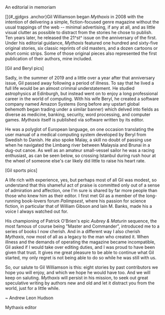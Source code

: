An editorial in memoriam

[]{#_gjdgxs .anchor}Gil Williamson began *Mythaxis* in 2008 with the
intention of delivering a simple, fiction-focused genre magazine without
the usual trappings of the web -- minimal advertising, if any at all,
and as little visual clutter as possible to distract from the stories he
chose to publish. Ten years later, he released the 21^st^ issue on the
anniversary of the first. Under his editorial guidance, *Mythaxis*
featured one hundred and sixty-five original stories, six classic
reprints of old masters, and a dozen cartoons or short comic strips.
Some of those original pieces also represented the first publication of
their authors, mine included.

\[Gil and Beryl pics\]

Sadly, in the summer of 2019 and a little over a year after that
anniversary issue, Gil passed away following a period of illness. To say
that he lived a full life would be an almost criminal understatement. He
studied astrophysics at Edinburgh, but instead went on to enjoy a long
professional career in the world of computing. With his wife Beryl, he
created a software company named Amazon Systems (long before any upstart
global behemoth began trading under a similar banner) which delved into
fields as diverse as medicine, banking, security, word processing, and
computer games. *Mythaxis* itself is published via software written by
its editor.

He was a polyglot of European language, on one occasion translating the
user manual of a medical computing system developed by Beryl from
Swedish to Danish. He also spoke Malay, a skill no doubt of passing use
when he navigated the Limbang river between Malaysia and Brunai in a
dug-out canoe. As well as an amateur small-vessel sailor he was a racing
enthusiast, as can be seen below, so crossing Istanbul during rush hour
at the wheel of someone else's car likely did little to raise his heart
rate.

\[Gil sports pics\]

A life rich with experience, yes, but perhaps most of all Gil was
modest, so understand that this shameful act of praise is committed only
out of a sense of admiration and affection, one I'm sure is shared by
far more people than those who knew him as their editor. I first met Gil
as a member of the long-running book-lovers forum *Palimpsest*, where
his passion for science fiction, in particular that of William Gibson
and Iain M. Banks, made his a voice I always watched out for.

His championing of Patrick O'Brien's epic *Aubrey & Maturin* sequence,
the most famous of course being "Master and Commander", introduced me to
a series of books I now cherish. And in a different way I also cherish
*Mythaxis*, now most of all as a legacy to the man who created it. When
illness and the demands of operating the magazine became incompatible,
Gil asked if I would take over editing duties, and I was proud to have
been given that trust. It gives me great pleasure to be able to continue
what Gil started, my only regret is not being able to do so while he was
still with us.

So, our salute to Gil Williamson is this: eight stories by past
contributors we hope you will enjoy, and which we hope he would have
too. And we will keep on saluting. *Mythaxis* will persist in his
mission, to seek out great speculative writing by authors new and old
and let it distract you from the world, just for a little while.

\~ Andrew Leon Hudson

Mythaxis editor
